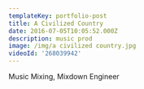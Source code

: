 ```yaml
---
templateKey: portfolio-post
title: A Civilized Country
date: 2016-07-05T10:05:52.000Z
description: music prod
image: /img/a civilized country.jpg
videoId: '268039942'
---
```

Music Mixing, Mixdown Engineer
